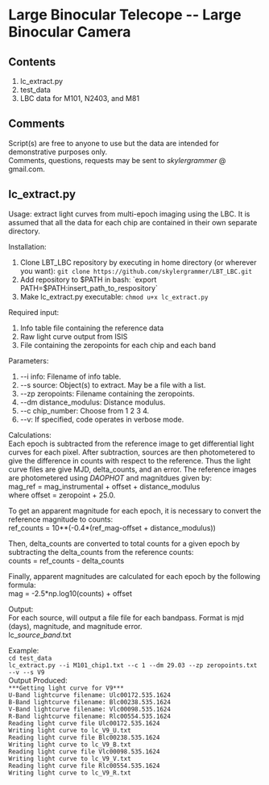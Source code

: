 Large Binocular Telecope -- Large Binocular Camera
==================================================
Contents
--------
1. lc_extract.py  
2. test_data  
3. LBC data for M101, N2403, and M81  

Comments
--------
Script(s) are free to anyone to use but the data are intended for demonstrative purposes only.  
Comments, questions, requests may be sent to <i>skylergrammer</i> @ gmail.com.  

lc_extract.py
-------------
Usage: extract light curves from multi-epoch imaging using the LBC. It is assumed that all the data for each chip are contained in their own separate directory.  

Installation:  
1. Clone LBT_LBC repository by executing in home directory (or wherever you want): `git clone https://github.com/skylergrammer/LBT_LBC.git`  
2. Add repository to $PATH in bash: `export PATH=$PATH:insert_path_to_respository`
3. Make lc_extract.py executable: `chmod u+x lc_extract.py`

Required input:  
1. Info table file containing the reference data
2. Raw light curve output from ISIS  
3. File containing the zeropoints for each chip and each band  

Parameters:  
1. --i info: Filename of info table.  
2. --s source: Object(s) to extract. May be a file with a list.  
3. --zp zeropoints: Filename containing the zeropoints.  
4. --dm distance_modulus: Distance modulus.  
5. --c chip_number: Choose from 1 2 3 4.  
6. --v: If specified, code operates in verbose mode.  

Calculations:  
Each epoch is subtracted from the reference image to get differential light curves for each pixel. After subtraction, sources are then photometered to give the difference in counts with respect to the reference.  Thus the light curve files are give MJD, delta_counts, and an error. The reference images are photometered using <i>DAOPHOT</i> and magnitdues given by:  
mag_ref = mag_instrumental + offset + distance_modulus  
where offset = zeropoint + 25.0.  

To get an apparent magnitude for each epoch, it is necessary to convert the reference magnitude to counts:  
ref_counts = 10**(-0.4*(ref_mag-offset + distance_modulus))  

Then, delta_counts are converted to total counts for a given epoch by subtracting the delta_counts from the reference counts:  
counts = ref_counts - delta_counts  

Finally, apparent magnitudes are calculated for each epoch by the following formula:  
mag = -2.5*np.log10(counts) + offset  

Output:  
For each source, will output a file file for each bandpass.  Format is mjd (days), magnitude, and magnitude error.  
lc_<i>source</i>_<i>band</i>.txt

Example:  
`cd test_data`  
`lc_extract.py --i M101_chip1.txt --c 1 --dm 29.03 --zp zeropoints.txt --v --s V9`  
Output Produced:  
`***Getting light curve for V9***`  
`U-Band lightcurve filename: Ulc00172.535.1624`  
`B-Band lightcurve filename: Blc00238.535.1624`  
`V-Band lightcurve filename: Vlc00098.535.1624`  
`R-Band lightcurve filename: Rlc00554.535.1624`  
`Reading light curve file Ulc00172.535.1624`  
`Writing light curve to lc_V9_U.txt`  
`Reading light curve file Blc00238.535.1624`  
`Writing light curve to lc_V9_B.txt`  
`Reading light curve file Vlc00098.535.1624`  
`Writing light curve to lc_V9_V.txt`  
`Reading light curve file Rlc00554.535.1624`  
`Writing light curve to lc_V9_R.txt`  
